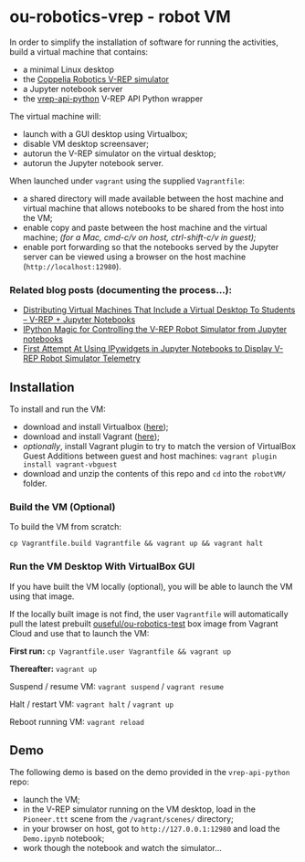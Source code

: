 # ou-robotics-vrep - robot VM

In order to simplify the installation of software for running the activities, build a virtual machine that contains:

- a minimal Linux desktop
- the [Coppelia Robotics V-REP simulator](http://www.coppeliarobotics.com/)
- a Jupyter notebook server
- the [vrep-api-python](https://github.com/Troxid/vrep-api-python) V-REP API Python wrapper

The virtual machine will:

- launch with a GUI desktop using Virtualbox;
- disable VM desktop screensaver;
- autorun the V-REP simulator on the virtual desktop;
- autorun the Jupyter notebook server.

When launched under `vagrant` using the supplied `Vagrantfile`:

- a shared directory will made available between the host machine and virtual machine that allows notebooks to be shared from the host into the VM;
- enable copy and paste between the host machine and the virtual machine; *(for a Mac, cmd-c/v on host, ctrl-shift-c/v in guest);*
- enable port forwarding so that the notebooks served by the Jupyter server can be viewed using a browser on the host machine (`http://localhost:12980`).

### Related blog posts (documenting the process...):

- [Distributing Virtual Machines That Include a Virtual Desktop To Students – V-REP + Jupyter Notebooks](https://blog.ouseful.info/2017/09/10/distributing-virtual-machines-that-include-a-virtual-desktop-to-students-v-rep-jupyter-notebooks/)
- [IPython Magic for Controlling the V-REP Robot Simulator from Jupyter notebooks](https://blog.ouseful.info/2017/10/03/ipython-magic-for-v-rep-robot-simulator/)
- [First Attempt At Using IPywidgets in Jupyter Notebooks to Display V-REP Robot Simulator Telemetry](https://blog.ouseful.info/2017/10/03/first-attempt-at-using-ipywidgets-in-jupyter-notebooks-to-display-v-rep-robot-simulator-telemetry/)

## Installation

To install and run the VM:

- download and install Virtualbox ([here](https://www.virtualbox.org/wiki/Downloads));
- download and install Vagrant ([here](https://www.vagrantup.com/downloads.html));
- *optionally*, install Vagrant plugin to try to match the version of VirtualBox Guest Additions between guest and host machines: `vagrant plugin install vagrant-vbguest`
- download and unzip the contents of this repo and `cd` into the `robotVM/` folder.

### Build the VM (Optional)

To build the VM from scratch:

`cp Vagrantfile.build Vagrantfile && vagrant up && vagrant halt`

### Run the VM Desktop With VirtualBox GUI

If you have built the VM locally (optional), you will be able to launch the VM using that image.

If the locally built image is not find, the user `Vagrantfile` will automatically pull the latest prebuilt [ouseful/ou-robotics-test](https://app.vagrantup.com/ouseful/boxes/ou-robotics-test) box image from Vagrant Cloud and use that to launch the VM:

__First run:__ `cp Vagrantfile.user Vagrantfile && vagrant up`

__Thereafter:__ `vagrant up`

Suspend / resume VM: `vagrant suspend` / `vagrant resume`

Halt / restart VM: `vagrant halt` / `vagrant up`

Reboot running VM: `vagrant reload`

## Demo

The following demo is based on the demo provided in the  `vrep-api-python` repo:

- launch the VM;
- in the V-REP simulator running on the VM desktop, load in the `Pioneer.ttt` scene from the `/vagrant/scenes/` directory;
- in your browser on host, got to `http://127.0.0.1:12980` and load the `Demo.ipynb` notebook;
- work though the notebook and watch the simulator...
